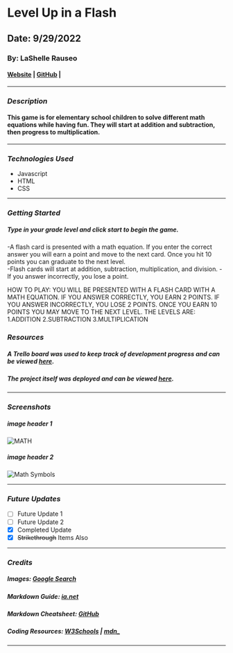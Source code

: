 # Level Up in a Flash

## Date: 9/29/2022

### By: LaShelle Rauseo

#### [Website](my_in_a_flash.surge.sh) | [GitHub](https://github.com/lnicole3) |

---

### **_Description_**

#### This game is for elementary school children to solve different math equations while having fun. They will start at addition and subtraction, then progress to multiplication.

---

### **_Technologies Used_**

- Javascript
- HTML
- CSS

---

### **_Getting Started_**

##### Type in your grade level and click start to begin the game.

-A flash card is presented with a math equation. If you enter the correct answer you will earn a point and move to the next card. Once you hit 10 points you can graduate to the next level.  
-Flash cards will start at addition, subtraction, multiplication, and division.
-If you answer incorrectly, you lose a point.

HOW TO PLAY:
YOU WILL BE PRESENTED WITH A FLASH CARD WITH A MATH EQUATION.
IF YOU ANSWER CORRECTLY, YOU EARN 2 POINTS. IF YOU ANSWER INCORRECTLY, YOU LOSE 2 POINTS.
ONCE YOU EARN 10 POINTS YOU MAY MOVE TO THE NEXT LEVEL. THE LEVELS ARE:
1.ADDITION
2.SUBTRACTION
3.MULTIPLICATION

### **_Resources_**

##### A Trello board was used to keep track of development progress and can be viewed [here](https://trello.com/invite/sei377/4d8ac4af2cdbab21d55004568dfdd102).

##### The project itself was deployed and can be viewed [here](my_in_a_flash.surge.sh).

---

### **_Screenshots_**

##### image header 1

![MATH](https://img.freepik.com/free-vector/cartoon-math-word-with-math-symbols_1308-97111.jpg?w=996&t=st=1664764847~exp=1664765447~hmac=8bf04e43aac97040f3c9d500ef7bd985be78cd060e70b53477c240bcca2e28fd)

##### image header 2

![Math Symbols](https://as2.ftcdn.net/v2/jpg/03/16/51/69/1000_F_316516973_azxa0i6q6XGu3yFDgWQGfikBMyF0Isdj.jpg)

---

### **_Future Updates_**

- [ ] Future Update 1
- [ ] Future Update 2
- [x] Completed Update
- [x] ~~Strikethrough~~ Items Also

---

### **_Credits_**

##### Images: [Google Search](www.google.com/images)

##### Markdown Guide: [ia.net](https://ia.net/writer/support/general/markdown-guide)

##### Markdown Cheatsheet: [GitHub](https://guides.github.com/pdfs/markdown-cheatsheet-online.pdf)

##### Coding Resources: [W3Schools](https://www.w3schools.com/) | [mdn\_](https://developer.mozilla.org/en-US/)

---
